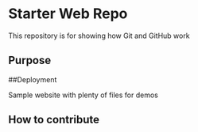 # Starter Web Repo

This repository is for showing how Git and GitHub work

## Purpose

##Deployment

Sample website with plenty of files for demos
## How to contribute